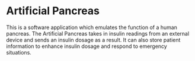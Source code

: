 # Artificial Pancreas

This is a software application which emulates the function of a human pancreas.
The Artificial Pancreas takes in insulin readings from an external device and sends an insulin dosage
as a result. It can also store patient information to enhance insulin dosage and respond to emergency situations.
    